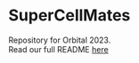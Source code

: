 # SuperCellMates
Repository for Orbital 2023.<br>
Read our full README [here](https://matchminer.fly.dev/about)